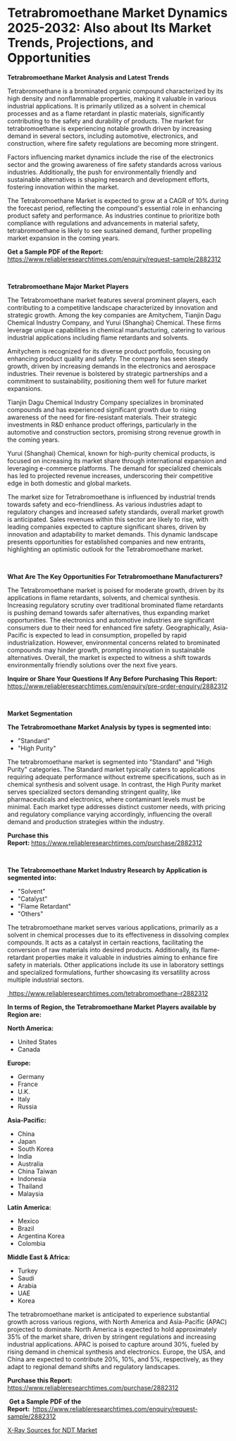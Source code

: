 <p><h1>Tetrabromoethane Market Dynamics 2025-2032: Also about Its Market Trends, Projections, and Opportunities</h1></p><p><strong>Tetrabromoethane Market Analysis and Latest Trends</strong></p>
<p><p>Tetrabromoethane is a brominated organic compound characterized by its high density and nonflammable properties, making it valuable in various industrial applications. It is primarily utilized as a solvent in chemical processes and as a flame retardant in plastic materials, significantly contributing to the safety and durability of products. The market for tetrabromoethane is experiencing notable growth driven by increasing demand in several sectors, including automotive, electronics, and construction, where fire safety regulations are becoming more stringent.</p><p>Factors influencing market dynamics include the rise of the electronics sector and the growing awareness of fire safety standards across various industries. Additionally, the push for environmentally friendly and sustainable alternatives is shaping research and development efforts, fostering innovation within the market. </p><p>The Tetrabromoethane Market is expected to grow at a CAGR of 10% during the forecast period, reflecting the compound's essential role in enhancing product safety and performance. As industries continue to prioritize both compliance with regulations and advancements in material safety, tetrabromoethane is likely to see sustained demand, further propelling market expansion in the coming years.</p></p>
<p><strong>Get a Sample PDF of the Report:&nbsp;</strong> <a href="https://www.reliableresearchtimes.com/enquiry/request-sample/2882312?utm_campaign=3267&utm_medium=2&utm_source=Github&utm_content=ia&utm_term=13032025&utm_id=tetrabromoethane">https://www.reliableresearchtimes.com/enquiry/request-sample/2882312</a></p>
<p>&nbsp;</p>
<p><strong>Tetrabromoethane Major Market Players</strong></p>
<p><p>The Tetrabromoethane market features several prominent players, each contributing to a competitive landscape characterized by innovation and strategic growth. Among the key companies are Amitychem, Tianjin Dagu Chemical Industry Company, and Yurui (Shanghai) Chemical. These firms leverage unique capabilities in chemical manufacturing, catering to various industrial applications including flame retardants and solvents.</p><p>Amitychem is recognized for its diverse product portfolio, focusing on enhancing product quality and safety. The company has seen steady growth, driven by increasing demands in the electronics and aerospace industries. Their revenue is bolstered by strategic partnerships and a commitment to sustainability, positioning them well for future market expansions.</p><p>Tianjin Dagu Chemical Industry Company specializes in brominated compounds and has experienced significant growth due to rising awareness of the need for fire-resistant materials. Their strategic investments in R&D enhance product offerings, particularly in the automotive and construction sectors, promising strong revenue growth in the coming years.</p><p>Yurui (Shanghai) Chemical, known for high-purity chemical products, is focused on increasing its market share through international expansion and leveraging e-commerce platforms. The demand for specialized chemicals has led to projected revenue increases, underscoring their competitive edge in both domestic and global markets.</p><p>The market size for Tetrabromoethane is influenced by industrial trends towards safety and eco-friendliness. As various industries adapt to regulatory changes and increased safety standards, overall market growth is anticipated. Sales revenues within this sector are likely to rise, with leading companies expected to capture significant shares, driven by innovation and adaptability to market demands. This dynamic landscape presents opportunities for established companies and new entrants, highlighting an optimistic outlook for the Tetrabromoethane market.</p></p>
<p>&nbsp;</p>
<p><strong>What Are The Key Opportunities For Tetrabromoethane Manufacturers?</strong></p>
<p><p>The Tetrabromoethane market is poised for moderate growth, driven by its applications in flame retardants, solvents, and chemical synthesis. Increasing regulatory scrutiny over traditional brominated flame retardants is pushing demand towards safer alternatives, thus expanding market opportunities. The electronics and automotive industries are significant consumers due to their need for enhanced fire safety. Geographically, Asia-Pacific is expected to lead in consumption, propelled by rapid industrialization. However, environmental concerns related to brominated compounds may hinder growth, prompting innovation in sustainable alternatives. Overall, the market is expected to witness a shift towards environmentally friendly solutions over the next five years.</p></p>
<p><strong>Inquire or Share Your Questions If Any Before Purchasing This Report:</strong> <a href="https://www.reliableresearchtimes.com/enquiry/pre-order-enquiry/2882312?utm_campaign=3267&utm_medium=2&utm_source=Github&utm_content=ia&utm_term=13032025&utm_id=tetrabromoethane">https://www.reliableresearchtimes.com/enquiry/pre-order-enquiry/2882312</a></p>
<p>&nbsp;</p>
<p><strong>Market Segmentation</strong></p>
<p><strong>The Tetrabromoethane Market Analysis by types is segmented into:</strong></p>
<p><ul><li>"Standard"</li><li>"High Purity"</li></ul></p>
<p><p>The tetrabromoethane market is segmented into "Standard" and "High Purity" categories. The Standard market typically caters to applications requiring adequate performance without extreme specifications, such as in chemical synthesis and solvent usage. In contrast, the High Purity market serves specialized sectors demanding stringent quality, like pharmaceuticals and electronics, where contaminant levels must be minimal. Each market type addresses distinct customer needs, with pricing and regulatory compliance varying accordingly, influencing the overall demand and production strategies within the industry.</p></p>
<p><strong>Purchase this Report:&nbsp;</strong><a href="https://www.reliableresearchtimes.com/purchase/2882312?utm_campaign=3267&utm_medium=2&utm_source=Github&utm_content=ia&utm_term=13032025&utm_id=tetrabromoethane">https://www.reliableresearchtimes.com/purchase/2882312</a></p>
<p>&nbsp;</p>
<p><strong>The Tetrabromoethane Market Industry Research by Application is segmented into:</strong></p>
<p><ul><li>"Solvent"</li><li>"Catalyst"</li><li>"Flame Retardant"</li><li>"Others"</li></ul></p>
<p><p>The tetrabromoethane market serves various applications, primarily as a solvent in chemical processes due to its effectiveness in dissolving complex compounds. It acts as a catalyst in certain reactions, facilitating the conversion of raw materials into desired products. Additionally, its flame-retardant properties make it valuable in industries aiming to enhance fire safety in materials. Other applications include its use in laboratory settings and specialized formulations, further showcasing its versatility across multiple industrial sectors.</p></p>
<p><a href="https://www.reliableresearchtimes.com/tetrabromoethane-r2882312?utm_campaign=3267&utm_medium=2&utm_source=Github&utm_content=ia&utm_term=13032025&utm_id=tetrabromoethane">&nbsp;https://www.reliableresearchtimes.com/tetrabromoethane-r2882312</a></p>
<p><strong>In terms of Region, the Tetrabromoethane Market Players available by Region are:</strong></p>
<p>
    <p> <strong> North America: </strong>
        <ul>
            <li>United States</li>
            <li>Canada</li>
        </ul>
        </p> 
    <p> <strong> Europe: </strong>
        <ul>
            <li>Germany</li>
            <li>France</li>
            <li>U.K.</li>
            <li>Italy</li>
            <li>Russia</li>
        </ul>
        </p> 
    <p> <strong> Asia-Pacific: </strong>
        <ul>
            <li>China</li>
            <li>Japan</li>
            <li>South Korea</li>
            <li>India</li>
            <li>Australia</li>
            <li>China Taiwan</li>
            <li>Indonesia</li>
            <li>Thailand</li>
            <li>Malaysia</li>
        </ul>
        </p> 
    <p> <strong> Latin America: </strong>
        <ul>
            <li>Mexico</li>
            <li>Brazil</li>
            <li>Argentina Korea</li>
            <li>Colombia</li>
        </ul>
        </p> 
    <p> <strong> Middle East & Africa: </strong>
        <ul>
            <li>Turkey</li>
            <li>Saudi</li>
            <li>Arabia</li>
            <li>UAE</li>
            <li>Korea</li>
        </ul>
    </p>
    </p>
<p><p>The tetrabromoethane market is anticipated to experience substantial growth across various regions, with North America and Asia-Pacific (APAC) projected to dominate. North America is expected to hold approximately 35% of the market share, driven by stringent regulations and increasing industrial applications. APAC is poised to capture around 30%, fueled by rising demand in chemical synthesis and electronics. Europe, the USA, and China are expected to contribute 20%, 10%, and 5%, respectively, as they adapt to regional demand shifts and regulatory landscapes.</p></p>
<p><strong>Purchase this Report: </strong><a href="https://www.reliableresearchtimes.com/purchase/2882312?utm_campaign=3267&utm_medium=2&utm_source=Github&utm_content=ia&utm_term=13032025&utm_id=tetrabromoethane">https://www.reliableresearchtimes.com/purchase/2882312</a></p>
<p>&nbsp;<strong>Get a Sample PDF of the Report:&nbsp;&nbsp;</strong><a href="https://www.reliableresearchtimes.com/enquiry/request-sample/2882312?utm_campaign=3267&utm_medium=2&utm_source=Github&utm_content=ia&utm_term=13032025&utm_id=tetrabromoethane">https://www.reliableresearchtimes.com/enquiry/request-sample/2882312</a></p>
<p><strong></strong></p>
<p><p><a href="https://github.com/zurubting/Market-Research-Report-List-1/blob/main/x-ray-sources-for-ndt-market.md?utm_campaign=3267&utm_medium=2&utm_source=Github&utm_content=ia&utm_term=13032025&utm_id=tetrabromoethane">X-Ray Sources for NDT Market</a></p></p>